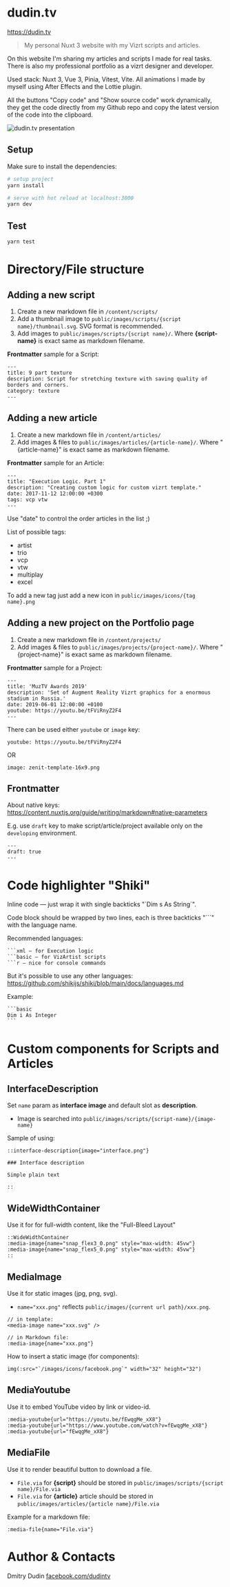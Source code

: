 # dudin.tv

https://dudin.tv

> My personal Nuxt 3 website with my Vizrt scripts and articles.

On this website I'm sharing my articles and scripts I made for real tasks.
There is also my professional portfolio as a vizrt designer and developer.

Used stack: Nuxt 3, Vue 3, Pinia, Vitest, Vite.
All animations I made by myself using After Effects and the Lottie plugin.

All the buttons "Copy code" and "Show source code" work dynamically, they get the code directly from my Github repo and copy the latest version of the code into the clipboard.

![dudin.tv presentation](https://github.com/dudintv/dudin.tv/raw/master/public/images/for-github-readme/dudin.tv-presentation.gif)

## Setup

Make sure to install the dependencies:

```bash
# setup project
yarn install

# serve with hot reload at localhost:3000
yarn dev
```

## Test

```bash
yarn test
```

# Directory/File structure

## Adding a new script

1. Create a new markdown file in `/content/scripts/`
2. Add a thumbnail image to `public/images/scripts/{script name}/thumbnail.svg`. SVG format is recommended.
3. Add images to `public/images/scripts/{script name}/`. Where **{script-name}** is exact same as markdown filename.

**Frontmatter** sample for a Script:

```
---
title: 9 part texture
description: Script for stretching texture with saving quality of borders and corners.
category: texture
---
```

## Adding a new article

1. Create a new markdown file in `/content/articles/`
2. Add images & files to `public/images/articles/{article-name}/`. Where "{article-name}" is exact same as markdown filename.

**Frontmatter** sample for an Article:

```
---
title: "Execution Logic. Part 1"
description: "Creating custom logic for custom vizrt template."
date: 2017-11-12 12:00:00 +0300
tags: vcp vtw
---
```

Use "date" to control the order articles in the list ;)

List of possible tags:

- artist
- trio
- vcp
- vtw
- multiplay
- excel

To add a new tag just add a new icon in `public/images/icons/{tag name}.png`

## Adding a new project on the Portfolio page

1. Create a new markdown file in `/content/projects/`
2. Add images & files to `public/images/projects/{project-name}/`. Where "{project-name}" is exact same as markdown filename.

**Frontmatter** sample for a Project:

```
---
title: 'MuzTV Awards 2019'
description: 'Set of Augment Reality Vizrt graphics for a enormous stadium in Russia.'
date: 2019-06-01 12:00:00 +0100
youtube: https://youtu.be/tFViRnyZ2F4
---
```

There can be used either `youtube` or `image` key:

```
youtube: https://youtu.be/tFViRnyZ2F4
```

OR

```
image: zenit-template-16x9.png
```

## Frontmatter

About native keys: https://content.nuxtjs.org/guide/writing/markdown#native-parameters

E.g. use `draft` key to make script/article/project available only on the `developing` environment.

```
---
draft: true
---
```

# Code highlighter "Shiki"

Inline code — just wrap it with single backticks "\`Dim s As String\`".

Code block should be wrapped by two lines, each is three backticks "```" with the language name.

Recommended languages:

````
```xml — for Execution logic
```basic — for VizArtist scripts
```r — nice for console commands
````

But it's possible to use any other languages: https://github.com/shikijs/shiki/blob/main/docs/languages.md

Example:

````
```basic
Dim i As Integer
```
````

# Custom components for Scripts and Articles

## InterfaceDescription

Set `name` param as **interface image** and default slot as **description**.

- Image is searched into `public/images/scripts/{script-name}/{image-name}`

Sample of using:

```
::interface-description{image="interface.png"}

### Interface description

Simple plain text

::
```

## WideWidthContainer

Use it for for full-width content, like the "Full-Bleed Layout"

```
::WideWidthContainer
:media-image{name="snap_flex3_0.png" style="max-width: 45vw"}
:media-image{name="snap_flex5_0.png" style="max-width: 45vw"}
::
```

## MediaImage

Use it for static images (jpg, png, svg).

- `name="xxx.png"` reflects `public/images/{current url path}/xxx.png`.

```
// in template:
<media-image name="xxx.svg" />

// in Markdown file:
:media-image{name="xxx.png"}
```

How to insert a static image (for components):

```
img(:src="`/images/icons/facebook.png`" width="32" height="32")
```

## MediaYoutube

Use it to embed YouTube video by link or video-id.

```
:media-youtube{url="https://youtu.be/fEwqgMe_xX8"}
:media-youtube{url="https://www.youtube.com/watch?v=fEwqgMe_xX8"}
:media-youtube{url="fEwqgMe_xX8"}
```

## MediaFile

Use it to render beautiful button to download a file.

- `File.via` for **{script}** should be stored in `public/images/scripts/{script name}/File.via`
- `File.via` for **{article}** article should be stored in `public/images/articles/{article name}/File.via`

Example for a markdown file:

```
:media-file{name="File.via"}
```

# Author & Contacts

Dmitry Dudin
<a href="https://www.facebook.com/dudintv" onclick="return ! window.open(this.href);">facebook.com/dudintv</a>
